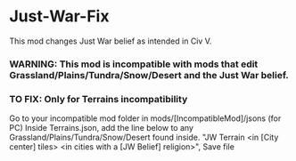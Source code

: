 # Just-War-Fix
This mod changes Just War belief as intended in Civ V. 

### WARNING: This mod is incompatible with mods that edit Grassland/Plains/Tundra/Snow/Desert and the Just War belief.
### TO FIX: Only for Terrains incompatibility 
Go to your incompatible mod folder in mods/[IncompatibleMod]/jsons (for PC)
Inside Terrains.json, add the line below to any Grassland/Plains/Tundra/Snow/Desert found inside.
"JW Terrain <in [City center] tiles> <in cities with a [JW Belief] religion>",
Save file
